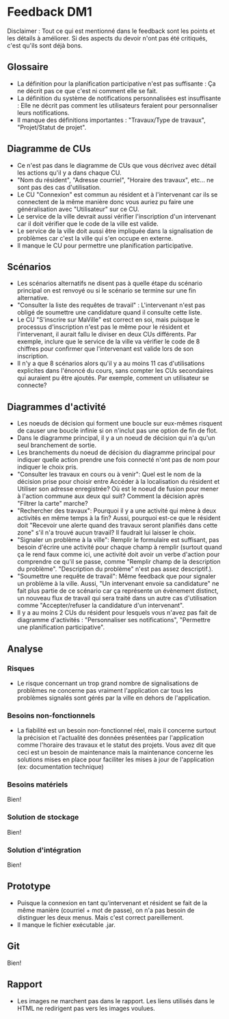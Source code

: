 # Feedback DM1

Disclaimer : Tout ce qui est mentionné dans le feedback sont les points et les détails à améliorer. Si des aspects du devoir n'ont pas été critiqués, c'est qu'ils sont déjà bons.

## Glossaire

- La définition pour la planification participative n'est pas suffisante : Ça ne décrit pas ce que c'est ni comment elle se fait.
- La définition du système de notifications personnalisées est insuffisante : Elle ne décrit pas comment les utilisateurs feraient pour personnaliser leurs notifications.
- Il manque des définitions importantes : "Travaux/Type de travaux", "Projet/Statut de projet".

## Diagramme de CUs

- Ce n'est pas dans le diagramme de CUs que vous décrivez avec détail les actions qu'il y a dans chaque CU. 
- "Nom du résident", "Adresse courriel", "Horaire des travaux", etc... ne sont pas des cas d'utilisation.
- Le CU "Connexion" est commun au résident et à l'intervenant car ils se connectent de la même manière donc vous auriez pu faire une généralisation avec "Utilisateur" sur ce CU.
- Le service de la ville devrait aussi vérifier l'inscription d'un intervenant car il doit vérifier que le code de la ville est valide.
- Le service de la ville doit aussi être impliquée dans la signalisation de problèmes car c'est la ville qui s'en occupe en externe.
- Il manque le CU pour permettre une planification participative.

## Scénarios

- Les scénarios alternatifs ne disent pas à quelle étape du scénario principal on est renvoyé ou si le scénario se termine sur une fin alternative.
- "Consulter la liste des requêtes de travail" : L'intervenant n'est pas obligé de soumettre une candidature quand il consulte cette liste.
- Le CU "S'inscrire sur MaVille" est correct en soi, mais puisque le processus d'inscription n'est pas le même pour le résident et l'intervenant, il aurait fallu le diviser en deux CUs différents. Par exemple, inclure que le service de la ville va vérifier le code de 8 chiffres pour confirmer que l'intervenant est valide lors de son inscription.
- Il n'y a que 8 scénarios alors qu'il y a au moins 11 cas d'utilisations explicites dans l'énoncé du cours, sans compter les CUs secondaires qui auraient pu être ajoutés. Par exemple, comment un utilisateur se connecte? 

## Diagrammes d'activité

- Les noeuds de décision qui forment une boucle sur eux-mêmes risquent de causer une boucle infinie si on n'inclut pas une option de fin de flot.
- Dans le diagramme principal, il y a un noeud de décision qui n'a qu'un seul branchement de sortie.
- Les branchements du noeud de décision du diagramme principal pour indiquer quelle action prendre une fois connecté n'ont pas de nom pour indiquer le choix pris.
- "Consulter les travaux en cours ou à venir": Quel est le nom de la décision prise pour choisir entre Accéder à la localisation du résident et Utiliser son adresse enregistrée? Où est le noeud de fusion pour mener à l'action commune aux deux qui suit? Comment la décision après "Filtrer la carte" marche?
- "Rechercher des travaux": Pourquoi il y a une activité qui mène à deux activités en même temps à la fin? Aussi, pourquoi est-ce que le résident doit "Recevoir une alerte quand des travaux seront planifiés dans cette zone" s'il n'a trouvé aucun travail? Il faudrait lui laisser le choix.
- "Signaler un problème à la ville": Remplir le formulaire est suffisant, pas besoin d'écrire une activité pour chaque champ à remplir (surtout quand ça le rend faux comme ici, une activité doit avoir un verbe d'action pour comprendre ce qu'il se passe, comme "Remplir champ de la description du problème". "Description du problème" n'est pas assez descriptif.).
- "Soumettre une requête de travail": Même feedback que pour signaler un problème à la ville. Aussi, "Un intervenant envoie sa candidature" ne fait plus partie de ce scénario car ça représente un évènement distinct, un nouveau flux de travail qui sera traité dans un autre cas d'utilisation comme "Accepter/refuser la candidature d'un intervenant".
- Il y a au moins 2 CUs du résident pour lesquels vous n'avez pas fait de diagramme d'activités : "Personnaliser ses notifications", "Permettre une planification participative".

## Analyse

### Risques

- Le risque concernant un trop grand nombre de signalisations de problèmes ne concerne pas vraiment l'application car tous les problèmes signalés sont gérés par la ville en dehors de l'application.

### Besoins non-fonctionnels

- La fiabilité est un besoin non-fonctionnel réel, mais il concerne surtout la précision et l'actualité des données présentées par l'application comme l'horaire des travaux et le statut des projets. Vous avez dit que ceci est un besoin de maintenance mais la maintenance concerne les solutions mises en place pour faciliter les mises à jour de l'application (ex: documentation technique)

### Besoins matériels

Bien!

### Solution de stockage

Bien!

### Solution d'intégration

Bien!

## Prototype

- Puisque la connexion en tant qu'intervenant et résident se fait de la même manière (courriel + mot de passe), on n'a pas besoin de distinguer les deux menus. Mais c'est correct pareillement.
- Il manque le fichier exécutable .jar.

## Git

Bien!

## Rapport

- Les images ne marchent pas dans le rapport. Les liens utilisés dans le HTML ne redirigent pas vers les images voulues.
